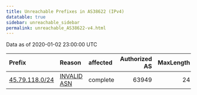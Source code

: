 ```yaml
---
title: Unreachable Prefixes in AS38622 (IPv4)
datatable: true
sidebar: unreachable_sidebar
permalink: unreachable_AS38622-v4.html
---
```


Data as of 2020-01-02 23:00:00 UTC


<div class="datatable-begin"></div>

| Prefix                                                 | Reason                                                                                                | affected   |   Authorized AS |   MaxLength | Anchor                           |   unreachable /24s |
|:-------------------------------------------------------|:------------------------------------------------------------------------------------------------------|:-----------|----------------:|------------:|:---------------------------------|-------------------:|
| [45.79.118.0/24](https://stat.ripe.net/45.79.118.0/24) | [INVALID ASN](https://rpki-validator.ripe.net/announcement-preview?asn=AS38622&prefix=45.79.118.0/24) | complete   |           63949 |          24 | [ARIN](unreachable_ARIN-v4.html) |                  1 |

<div class="datatable-end"></div>